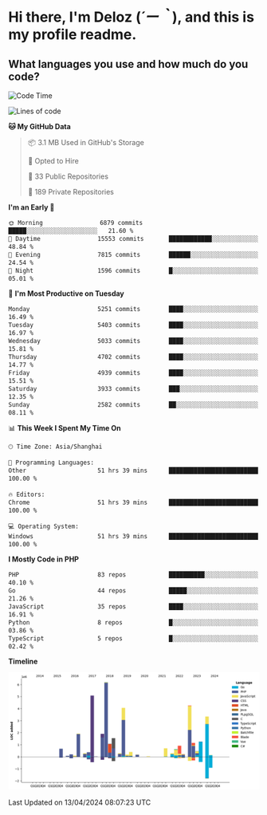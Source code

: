 # **Hi there, I'm Deloz (*´ー｀*), and this is my profile readme.**

## **What languages you use and how much do you code?**

<!--START_SECTION:waka-->
![Code Time](http://img.shields.io/badge/Code%20Time-3%2C747%20hrs%2056%20mins-blue)

![Lines of code](https://img.shields.io/badge/From%20Hello%20World%20I%27ve%20Written-37.7%20million%20lines%20of%20code-blue)

**🐱 My GitHub Data** 

> 📦 3.1 MB Used in GitHub's Storage 
 > 
> 💼 Opted to Hire
 > 
> 📜 33 Public Repositories 
 > 
> 🔑 189 Private Repositories 
 > 
**I'm an Early 🐤** 

```text
🌞 Morning                6879 commits        █████░░░░░░░░░░░░░░░░░░░░   21.60 % 
🌆 Daytime                15553 commits       ████████████░░░░░░░░░░░░░   48.84 % 
🌃 Evening                7815 commits        ██████░░░░░░░░░░░░░░░░░░░   24.54 % 
🌙 Night                  1596 commits        █░░░░░░░░░░░░░░░░░░░░░░░░   05.01 % 
```
📅 **I'm Most Productive on Tuesday** 

```text
Monday                   5251 commits        ████░░░░░░░░░░░░░░░░░░░░░   16.49 % 
Tuesday                  5403 commits        ████░░░░░░░░░░░░░░░░░░░░░   16.97 % 
Wednesday                5033 commits        ████░░░░░░░░░░░░░░░░░░░░░   15.81 % 
Thursday                 4702 commits        ████░░░░░░░░░░░░░░░░░░░░░   14.77 % 
Friday                   4939 commits        ████░░░░░░░░░░░░░░░░░░░░░   15.51 % 
Saturday                 3933 commits        ███░░░░░░░░░░░░░░░░░░░░░░   12.35 % 
Sunday                   2582 commits        ██░░░░░░░░░░░░░░░░░░░░░░░   08.11 % 
```


📊 **This Week I Spent My Time On** 

```text
🕑︎ Time Zone: Asia/Shanghai

💬 Programming Languages: 
Other                    51 hrs 39 mins      █████████████████████████   100.00 % 

🔥 Editors: 
Chrome                   51 hrs 39 mins      █████████████████████████   100.00 % 

💻 Operating System: 
Windows                  51 hrs 39 mins      █████████████████████████   100.00 % 
```

**I Mostly Code in PHP** 

```text
PHP                      83 repos            ██████████░░░░░░░░░░░░░░░   40.10 % 
Go                       44 repos            █████░░░░░░░░░░░░░░░░░░░░   21.26 % 
JavaScript               35 repos            ████░░░░░░░░░░░░░░░░░░░░░   16.91 % 
Python                   8 repos             █░░░░░░░░░░░░░░░░░░░░░░░░   03.86 % 
TypeScript               5 repos             █░░░░░░░░░░░░░░░░░░░░░░░░   02.42 % 
```



**Timeline**

![Lines of Code chart](https://raw.githubusercontent.com/deloz/deloz/main/assets/bar_graph.png)


 Last Updated on 13/04/2024 08:07:23 UTC
<!--END_SECTION:waka-->
